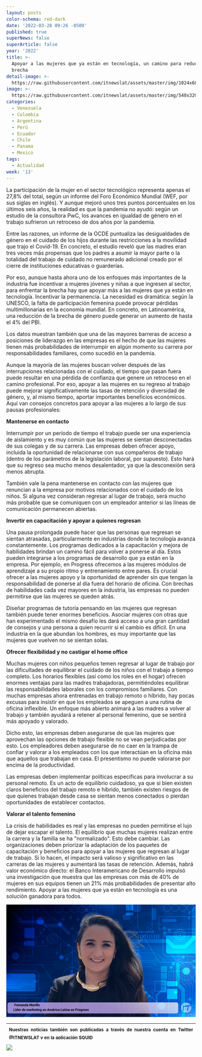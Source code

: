 ```yaml
---
layout: posts
color-schema: red-dark
date: '2022-03-28 09:26 -0500'
published: true
superNews: false
superArticle: false
year: '2022'
title: >-
  Apoyar a las mujeres que ya están en tecnología, un camino para reducir la
  brecha
detail-image: >-
  https://raw.githubusercontent.com/itnewslat/assets/master/img/1024x680/Fernanda-Murillo-g.jpg
image: >-
  https://raw.githubusercontent.com/itnewslat/assets/master/img/540x320/Fernanda-Murillo-p.jpg
categories:
  - Venezuela
  - Colombia
  - Argentina
  - Perú
  - Ecuador
  - Chile
  - Panama
  - Mexico
tags:
  - Actualidad
week: '13'
---
```

La participación de la mujer en el sector tecnológico representa apenas el 27,8% del total, según un informe del Foro Económico Mundial (WEF, por sus siglas en inglés). Y aunque mejoró unos tres puntos porcentuales en los últimos seis años, la realidad es que la pandemia no ayudó: según un estudio de la consultora PwC, los avances en igualdad de género en el trabajo sufrieron un retroceso de dos años por la pandemia.

Entre las razones, un informe de la OCDE puntualiza las desigualdades de género en el cuidado de los hijos durante las restricciones a la movilidad que trajo el Covid-19. En concreto, el estudio reveló que las madres eran tres veces más propensas que los padres a asumir la mayor parte o la totalidad del trabajo de cuidado no remunerado adicional creado por el cierre de instituciones educativas o guarderías.

Por eso, aunque hasta ahora uno de los enfoques más importantes de la industria fue incentivar a mujeres jóvenes y niñas a que ingresen al sector, para enfrentar la brecha hay que apoyar más a las mujeres que ya están en tecnología. Incentivar la permanencia. La necesidad es dramática: según la UNESCO, la falta de participación femenina puede provocar pérdidas multimillonarias en la economía mundial. En concreto, en Latinoamérica, una reducción de la brecha de género puede generar un aumento de hasta el 4% del PBI.

Los datos muestran también que una de las mayores barreras de acceso a posiciones de liderazgo en las empresas es el hecho de que las mujeres tienen más probabilidades de interrumpir en algún momento su carrera por responsabilidades familiares, como sucedió en la pandemia.

 
Aunque la mayoría de las mujeres buscan volver después de las interrupciones relacionadas con el cuidado, el tiempo que pasan fuera puede resultar en una pérdida de confianza que genere un retroceso en el camino profesional. Por eso, apoyar a las mujeres en su regreso al trabajo puede mejorar significativamente las tasas de retención y diversidad de género, y, al mismo tiempo, aportar importantes beneficios económicos. Aquí van consejos concretos para apoyar a las mujeres a lo largo de sus pausas profesionales:

**Mantenerse en contacto**
 
Interrumpir por un período de tiempo el trabajo puede ser una experiencia de aislamiento y es muy común que las mujeres se sientan desconectadas de sus colegas y de su carrera. Las empresas deben ofrecer apoyo, incluida la oportunidad de relacionarse con sus compañeros de trabajo (dentro de los parámetros de la legislación laboral, por supuesto). Esto hará que su regreso sea mucho menos desalentador, ya que la desconexión será menos abrupta.
 
También vale la pena mantenerse en contacto con las mujeres que renuncian a la empresa por motivos relacionados con el cuidado de los niños. Si alguna vez consideran regresar al lugar de trabajo, será mucho más probable que se comuniquen con un empleador anterior si las líneas de comunicación permanecen abiertas.
 
**Invertir en capacitación y apoyar a quienes regresan**
 
Una pausa prolongada puede hacer que las personas que regresan se sientan atrasadas, particularmente en industrias donde la tecnología avanza constantemente. Los programas dedicados a la capacitación y mejora de habilidades brindan un camino fácil para volver a ponerse al día. Estos pueden integrarse a los programas de desarrollo que ya están en la empresa. Por ejemplo, en Progress ofrecemos a las mujeres módulos de aprendizaje a su propio ritmo y entrenamiento entre pares. Es crucial ofrecer a las mujeres apoyo y la oportunidad de aprender sin que tengan la responsabilidad de ponerse al día fuera del horario de oficina. Con brechas de habilidades cada vez mayores en la industria, las empresas no pueden permitirse que las mujeres se queden atrás.
 
Diseñar programas de tutoría pensando en las mujeres que regresan también puede tener enormes beneficios. Asociar mujeres con otras que han experimentado el mismo desafío les dará acceso a una gran cantidad de consejos y una persona a quien recurrir si el cambio es difícil. En una industria en la que abundan los hombres, es muy importante que las mujeres que vuelven no se sientan solas.

**Ofrecer flexibilidad y no castigar el home office**
 
Muchas mujeres con niños pequeños temen regresar al lugar de trabajo por las dificultades de equilibrar el cuidado de los niños con el trabajo a tiempo completo. Los horarios flexibles (así como los roles en el hogar) ofrecen enormes ventajas para las madres trabajadoras, permitiéndoles equilibrar las responsabilidades laborales con los compromisos familiares. Con muchas empresas ahora entrenadas en trabajo remoto o híbrido, hay pocas excusas para insistir en que los empleados se apeguen a una rutina de oficina inflexible. Un enfoque más abierto animará a las madres a volver al trabajo y también ayudará a retener al personal femenino, que se sentirá más apoyado y valorado.

 
Dicho esto, las empresas deben asegurarse de que las mujeres que aprovechan las opciones de trabajo flexible no se vean perjudicadas por esto. Los empleadores deben asegurarse de no caer en la trampa de confiar y valorar a los empleados con los que interactúan en la oficina más que aquellos que trabajan en casa. El presentismo no puede valorarse por encima de la productividad.

 
Las empresas deben implementar políticas específicas para involucrar a su personal remoto. Es un acto de equilibrio cuidadoso, ya que si bien existen claros beneficios del trabajo remoto e híbrido, también existen riesgos de que quienes trabajan desde casa se sientan menos conectados o pierdan oportunidades de establecer contactos.

**Valorar el talento femenino**
 
La crisis de habilidades es real y las empresas no pueden permitirse el lujo de dejar escapar el talento. El equilibrio que muchas mujeres realizan entre la carrera y la familia se ha "normalizado". Esto debe cambiar. Las organizaciones deben priorizar la adaptación de los paquetes de capacitación y beneficios para apoyar a las mujeres que regresan al lugar de trabajo. Si lo hacen, el impacto será valioso y significativo en las carreras de las mujeres y aumentará las tasas de retención. Además, habrá valor económico directo: el Banco Interamericano de Desarrollo impulsó una investigación que muestra que las empresas con más de 40% de mujeres en sus equipos tienen un 21% más probabilidades de presentar alto rendimiento. Apoyar a las mujeres que ya están en tecnología es una solución ganadora para todos.

![](https://raw.githubusercontent.com/itnewslat/assets/master/img/540x320/Fernanda-Murillo-p.jpg)

<table style="height: 42px;" width="569">
<tbody>
<tr>
<td style="text-align: justify;"><sub><strong>Nuestras noticias también son publicadas a través de nuestra cuenta en Twitter <a href="https://twitter.com/itnewslat?lang=es">@ITNEWSLAT</a> y en la aplicación <a href="https://squidapp.co/en/">SQUID</a></strong></sub></td>
</tr>
</tbody>
</table>

<img src="https://tracker.metricool.com/c3po.jpg?hash=56f88a41e39ab42c063cc51676587a04"/>